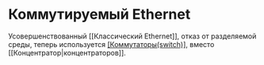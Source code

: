 # Коммутируемый Ethernet
Усовершенствованный [[Классический Ethernet]], отказ от разделяемой среды, теперь используется [[Коммутаторы(switch)]](switch), вместо [[Концентратор|концентраторов]].

